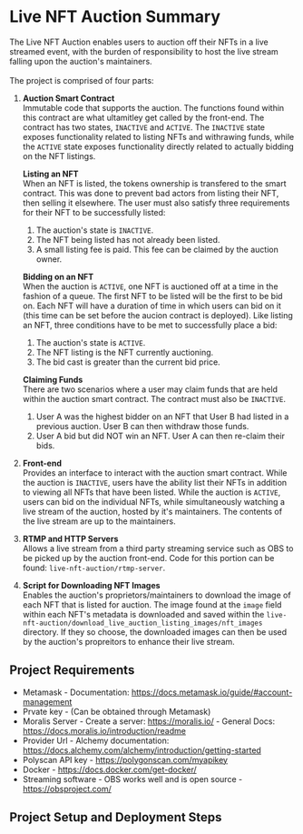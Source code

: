 # Live NFT Auction Summary

The Live NFT Auction enables users to auction off their NFTs in a live streamed event, with the burden of responsibility to host the live stream falling upon the auction's maintainers.
<br>
<br>
The project is comprised of four parts:

1. **Auction Smart Contract** <br>
   Immutable code that supports the auction. The functions found within this contract are what ultamitley get called by the front-end. The contract has two states, `INACTIVE` and `ACTIVE`. The `INACTIVE` state exposes functionality related to listing NFTs and withrawing funds, while the `ACTIVE` state exposes functionality directly related to actually bidding on the NFT listings. <br>

   **Listing an NFT** <br>
   When an NFT is listed, the tokens ownership is transfered to the smart contract. This was done to prevent bad actors from listing their NFT, then selling it elsewhere. The user must also satisfy three requirements for their NFT to be successfully listed: <br>

   1. The auction's state is `INACTIVE`.
   2. The NFT being listed has not already been listed.
   3. A small listing fee is paid. This fee can be claimed by the auction owner.

   **Bidding on an NFT** <br>
   When the auction is `ACTIVE`, one NFT is auctioned off at a time in the fashion of a queue. The first NFT to be listed will be the first to be bid on. Each NFT will have a duration of time in which users can bid on it (this time can be set before the aucion contract is deployed). Like listing an NFT, three conditions have to be met to successfully place a bid: <br>

   1. The auction's state is `ACTIVE`.
   2. The NFT listing is the NFT currently auctioning.
   3. The bid cast is greater than the current bid price.

   **Claiming Funds** <br>
   There are two scenarios where a user may claim funds that are held within the auction smart contract. The contract must also be `INACTIVE`.

   1. User A was the highest bidder on an NFT that User B had listed in a previous auction. User B can then withdraw those funds.
   2. User A bid but did NOT win an NFT. User A can then re-claim their bids.

2. **Front-end** <br>
   Provides an interface to interact with the auction smart contract. While the auction is `INACTIVE`, users have the ability list their NFTs in addition to viewing all NFTs that have been listed. While the auction is `ACTIVE`, users can bid on the individual NFTs, while simultaneously watching a live stream of the auction, hosted by it's maintainers. The contents of the live stream are up to the maintainers.

3. **RTMP and HTTP Servers** <br>
   Allows a live stream from a third party streaming service such as OBS to be picked up by the auction front-end. Code for this portion can be found: `live-nft-auction/rtmp-server`.

4. **Script for Downloading NFT Images** <br>
   Enables the auction's proprietors/maintainers to download the image of each NFT that is listed for auction. The image found at the `image` field within each NFT's metadata is downloaded and saved within the `live-nft-auction/download_live_auction_listing_images/nft_images` directory. If they so choose, the downloaded images can then be used by the auction's propreitors to enhance their live stream.

## Project Requirements

- Metamask - Documentation: https://docs.metamask.io/guide/#account-management
- Prvate key - (Can be obtained through Metamask)
- Moralis Server - Create a server: https://moralis.io/ - General Docs: https://docs.moralis.io/introduction/readme
- Provider Url - Alchemy documentation: https://docs.alchemy.com/alchemy/introduction/getting-started
- Polyscan API key - https://polygonscan.com/myapikey
- Docker - https://docs.docker.com/get-docker/
- Streaming software - OBS works well and is open source - https://obsproject.com/

## Project Setup and Deployment Steps
